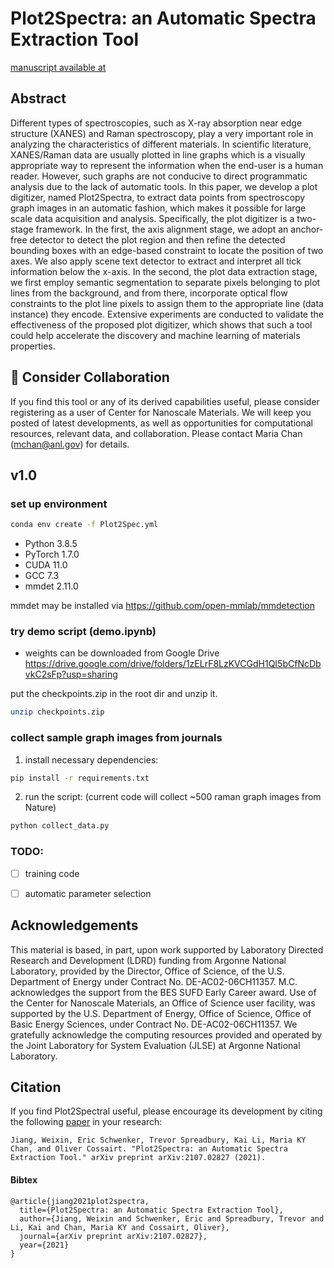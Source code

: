 # Plot2Spectra: an Automatic Spectra Extraction Tool
[manuscript available at](https://arxiv.org/abs/2107.02827)

## Abstract
Different types of spectroscopies, such as X-ray absorption near edge structure (XANES) and Raman spectroscopy, play a very important role in analyzing the characteristics of different materials. In scientific literature, XANES/Raman data are usually plotted in line graphs which is a visually appropriate way to represent the information when the end-user is a human reader. However, such graphs are not conducive to direct programmatic analysis due to the lack of automatic tools. In this paper, we develop a plot digitizer, named Plot2Spectra, to extract data points from spectroscopy graph images in an automatic fashion, which makes it possible for large scale data acquisition and analysis. Specifically, the plot digitizer is a two-stage framework. In the first, the axis alignment stage, we adopt an anchor-free detector to detect the plot region and then refine the detected bounding boxes with an edge-based constraint to locate the position of two axes. We also apply scene text detector to extract and interpret all tick information below the x-axis. In the second, the plot data extraction stage, we first employ semantic segmentation to separate pixels belonging to plot lines from the background, and from there, incorporate optical flow constraints to the plot line pixels to assign them to the appropriate line (data instance) they encode. Extensive experiments are conducted to validate the effectiveness of the proposed plot digitizer, which shows that such a tool could help accelerate the discovery and machine learning of materials properties.


## 🤔 Consider Collaboration

If you find this tool or any of its derived capabilities useful, please consider registering as a user of Center for Nanoscale Materials. We will keep you posted of latest developments, as well as opportunities for computational resources, relevant data, and collaboration. Please contact Maria Chan (mchan@anl.gov) for details.




## v1.0

### set up environment
```bash
conda env create -f Plot2Spec.yml
``` 
- Python 3.8.5
- PyTorch 1.7.0
- CUDA 11.0 
- GCC 7.3
- mmdet 2.11.0

mmdet may be installed via https://github.com/open-mmlab/mmdetection

### try demo script (demo.ipynb)

- weights can be downloaded from Google Drive https://drive.google.com/drive/folders/1zELrF8LzKVCGdH1QI5bCfNcDbvkC2sFp?usp=sharing

put the checkpoints.zip in the root dir and unzip it.
```bash
unzip checkpoints.zip
``` 


### collect sample graph images from journals

1. install necessary dependencies:
```bash
pip install -r requirements.txt
``` 
2. run the script: (current code will collect ~500 raman graph images from Nature)
```bash
python collect_data.py
```



 

### TODO: 
- [ ] training code
- [ ] automatic parameter selection


## Acknowledgements <a name="credits"></a>
This material is based, in part, upon work supported by Laboratory Directed Research and Development (LDRD) funding from Argonne National Laboratory, provided by the Director, Office of Science, of the U.S. Department of Energy under Contract No. DE-AC02-06CH11357. M.C. acknowledges the support from the BES SUFD Early Career award. Use of the Center for Nanoscale Materials, an Office of Science user facility, was supported by the U.S. Department of Energy, Office of Science, Office of Basic Energy Sciences, under Contract No. DE-AC02-06CH11357. We gratefully acknowledge the computing resources provided and operated by the Joint Laboratory for System Evaluation (JLSE) at Argonne National Laboratory.


## Citation
If you find Plot2Spectral useful, please encourage its development by citing the following [paper](https://arxiv.org/abs/2107.02827) in your research:
```
Jiang, Weixin, Eric Schwenker, Trevor Spreadbury, Kai Li, Maria KY Chan, and Oliver Cossairt. "Plot2Spectra: an Automatic Spectra Extraction Tool." arXiv preprint arXiv:2107.02827 (2021).
```

#### Bibtex
```
@article{jiang2021plot2spectra,
  title={Plot2Spectra: an Automatic Spectra Extraction Tool},
  author={Jiang, Weixin and Schwenker, Eric and Spreadbury, Trevor and Li, Kai and Chan, Maria KY and Cossairt, Oliver},
  journal={arXiv preprint arXiv:2107.02827},
  year={2021}
}
```